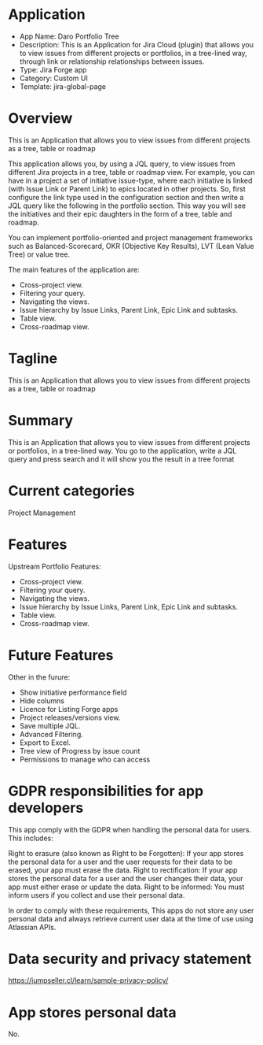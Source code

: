 # Application

- App Name: Daro Portfolio Tree
- Description: This is an Application for Jira Cloud (plugin) that allows you to view issues from different projects or portfolios, in a tree-lined way, through link or relationship relationships between issues.
- Type: Jira Forge app
- Category: Custom UI
- Template: jira-global-page

# Overview

This is an Application that allows you to view issues from different projects as a tree, table or roadmap

This application allows you, by using a JQL query, to view issues from different Jira projects in a tree, table or roadmap view. For example, you can have in a project a set of initiative issue-type, where each initiative is linked (with Issue Link or Parent Link) to epics located in other projects. So, first configure the link type used in the configuration section and then write a JQL query like the following in the portfolio section. This way you will see the initiatives and their epic daughters in the form of a tree, table and roadmap.

You can implement portfolio-oriented and project management frameworks such as Balanced-Scorecard, OKR (Objective Key Results), LVT (Lean Value Tree) or value tree.

The main features of the application are:

- Cross-project view.
- Filtering your query.
- Navigating the views.
- Issue hierarchy by Issue Links, Parent Link, Epic Link and subtasks.
- Table view.
- Cross-roadmap view.

# Tagline

This is an Application that allows you to view issues from different projects as a tree, table or roadmap

# Summary

This is an Application that allows you to view issues from different projects or portfolios, in a tree-lined way. You go to the application, write a JQL query and press search and it will show you the result in a tree format

# Current categories

Project Management

# Features

Upstream Portfolio Features:
- Cross-project view.
- Filtering your query.
- Navigating the views.
- Issue hierarchy by Issue Links, Parent Link, Epic Link and subtasks.
- Table view.
- Cross-roadmap view.

# Future Features

Other in the furure:
- Show initiative performance field
- Hide columns
- Licence for Listing Forge apps
- Project releases/versions view.
- Save multiple JQL.
- Advanced Filtering.
- Export to Excel.
- Tree view of Progress by issue count 
- Permissions to manage who can access

# GDPR responsibilities for app developers
This app comply with the GDPR when handling the personal data for users.
This includes:

Right to erasure (also known as Right to be Forgotten): If your app stores the personal data for a user and the user requests for their data to be erased, your app must erase the data.
Right to rectification: If your app stores the personal data for a user and the user changes their data, your app must either erase or update the data.
Right to be informed: You must inform users if you collect and use their personal data.

In order to comply with these requirements, This apps do not store any user personal data and always retrieve current user data at the time of use using Atlassian APIs. 

# Data security and privacy statement

https://jumpseller.cl/learn/sample-privacy-policy/

# App stores personal data

No.